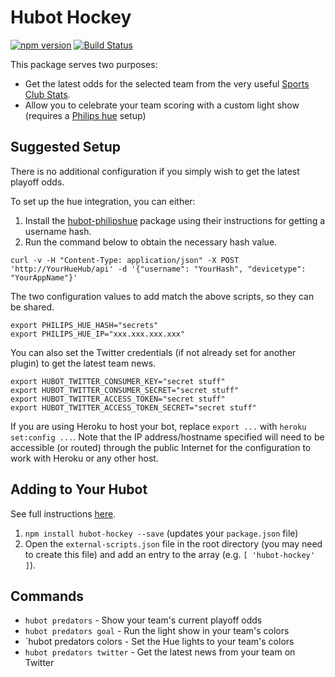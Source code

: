 # Hubot Hockey

[![npm version](https://badge.fury.io/js/hubot-hockey.svg)](http://badge.fury.io/js/hubot-hockey) [![Build Status](https://travis-ci.org/stephenyeargin/hubot-hockey.png)](https://travis-ci.org/stephenyeargin/hubot-hockey)

This package serves two purposes:

- Get the latest odds for the selected team from the very useful [Sports Club Stats](http://sportsclubstats.com).
- Allow you to celebrate your team scoring with a custom light show (requires a [Philips hue](http://meethue.com) setup)

## Suggested Setup

There is no additional configuration if you simply wish to get the latest playoff odds.

To set up the hue integration, you can either:

1. Install the [hubot-philipshue](https://github.com/kingbin/hubot-philipshue) package using their instructions for getting a username hash.
2. Run the command below to obtain the necessary hash value.

```
curl -v -H "Content-Type: application/json" -X POST 'http://YourHueHub/api' -d '{"username": "YourHash", "devicetype": "YourAppName"}'
```

The two configuration values to add match the above scripts, so they can be shared.

```
export PHILIPS_HUE_HASH="secrets"
export PHILIPS_HUE_IP="xxx.xxx.xxx.xxx"
```

You can also set the Twitter credentials (if not already set for another plugin) to get the latest team news.

```
export HUBOT_TWITTER_CONSUMER_KEY="secret stuff"
export HUBOT_TWITTER_CONSUMER_SECRET="secret stuff"
export HUBOT_TWITTER_ACCESS_TOKEN="secret stuff"
export HUBOT_TWITTER_ACCESS_TOKEN_SECRET="secret stuff"

```

If you are using Heroku to host your bot, replace `export ...` with `heroku set:config ...`. Note that the IP address/hostname specified will need to be accessible (or routed) through the public Internet for the configuration to work with Heroku or any other host.

## Adding to Your Hubot

See full instructions [here](https://github.com/github/hubot/blob/master/docs/scripting.md#npm-packages).

1. `npm install hubot-hockey --save` (updates your `package.json` file)
2. Open the `external-scripts.json` file in the root directory (you may need to create this file) and add an entry to the array (e.g. `[ 'hubot-hockey' ]`).

## Commands

- `hubot predators` - Show your team's current playoff odds
- `hubot predators goal` - Run the light show in your team's colors
- `hubot predators colors - Set the Hue lights to your team's colors
- `hubot predators twitter` - Get the latest news from your team on Twitter
